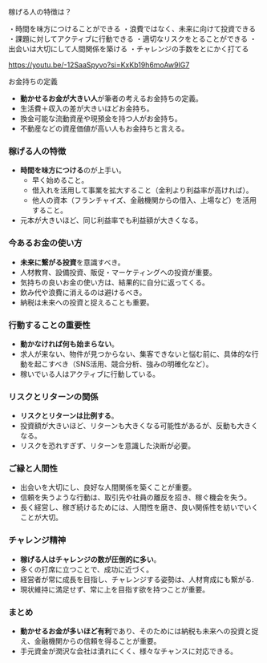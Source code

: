 
稼げる人の特徴は？

・時間を味方につけることができる
・浪費ではなく、未来に向けて投資できる
・課題に対してアクティブに行動できる
・適切なリスクをとることができる
・出会いは大切にして人間関係を築ける
・チャレンジの手数をとにかく打てる


https://youtu.be/-12SaaSpyvo?si=KxKb19h6moAw9IG7




お金持ちの定義

- **動かせるお金が大きい人**が筆者の考えるお金持ちの定義。
- 生活費＋収入の差が大きいほどお金持ち。
- 換金可能な流動資産や現預金を持つ人がお金持ち。
- 不動産などの資産価値が高い人もお金持ちと言える。

### 稼げる人の特徴

- **時間を味方につける**のが上手い。
    - 早く始めること。
    - 借入れを活用して事業を拡大すること（金利より利益率が高ければ）。
    - 他人の資本（フランチャイズ、金融機関からの借入、上場など）を活用すること。
- 元本が大きいほど、同じ利益率でも利益額が大きくなる。

### 今あるお金の使い方

- **未来に繋がる投資**を意識すべき。
- 人材教育、設備投資、販促・マーケティングへの投資が重要。
- 気持ちの良いお金の使い方は、結果的に自分に返ってくる。
- 飲み代や浪費に消えるのは避けるべき。
- 納税は未来への投資と捉えることも重要。

### 行動することの重要性

- **動かなければ何も始まらない**。
- 求人が来ない、物件が見つからない、集客できないと悩む前に、具体的な行動を起こすべき（SNS活用、競合分析、強みの明確化など）。
- 稼いでいる人はアクティブに行動している。

### リスクとリターンの関係

- **リスクとリターンは比例する**。
- 投資額が大きいほど、リターンも大きくなる可能性があるが、反動も大きくなる。
- リスクを恐れすぎず、リターンを意識した決断が必要。

### ご縁と人間性

- 出会いを大切にし、良好な人間関係を築くことが重要。
- 信頼を失うような行動は、取引先や社員の離反を招き、稼ぐ機会を失う。
- 長く経営し、稼ぎ続けるためには、人間性を磨き、良い関係性を紡いでいくことが大切。

### チャレンジ精神

- **稼げる人はチャレンジの数が圧倒的に多い**。
- 多くの打席に立つことで、成功に近づく。
- 経営者が常に成長を目指し、チャレンジする姿勢は、人材育成にも繋がる.
- 現状維持に満足せず、常に上を目指す欲を持つことが重要。

### まとめ

- **動かせるお金が多いほど有利**であり、そのためには納税も未来への投資と捉え、金融機関からの信頼を得ることが重要。
- 手元資金が潤沢な会社は潰れにくく、様々なチャンスに対応できる。